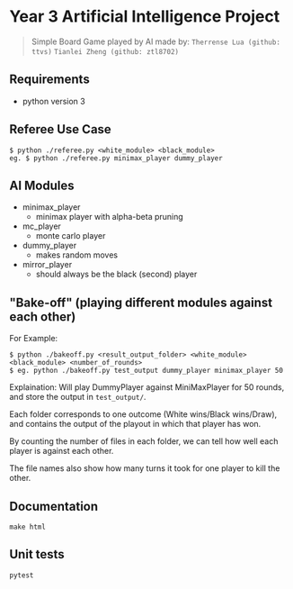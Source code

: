 # Year 3 Artificial Intelligence Project

> Simple Board Game played by AI
made by:
`Therrense Lua (github: ttvs)`
`Tianlei Zheng (github: ztl8702)`


## Requirements
- python version 3


## Referee Use Case
```
$ python ./referee.py <white_module> <black_module>
eg. $ python ./referee.py minimax_player dummy_player
```


## AI Modules
- minimax_player
	- minimax player with alpha-beta pruning
- mc_player
	- monte carlo player
- dummy_player
	- makes random moves
- mirror_player
	- should always be the black (second) player


## "Bake-off" (playing different modules against each other)

For Example:
```
$ python ./bakeoff.py <result_output_folder> <white_module> <black_module> <number_of_rounds>
$ eg. python ./bakeoff.py test_output dummy_player minimax_player 50
```

Explaination:
Will play DummyPlayer against MiniMaxPlayer for 50 rounds, 
and store the output in `test_output/`.

Each folder corresponds to one outcome (White wins/Black wins/Draw), and contains the output of the playout in which that player has won.

By counting the number of files in each folder, we can tell how well each player is against each other.

The file names also show how many turns it took for one player to kill the other.


## Documentation

```
make html
```


## Unit tests
```
pytest
```
